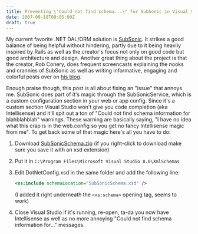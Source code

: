 ```yaml
---
title: Preventing \"Could not find schema...\" for SubSonic in Visual Studio
date: 2007-08-18T09:05:00Z
draft: true
---
```


My current favorite .NET DAL/ORM solution is [SubSonic](http://subsonicproject.com/). It strikes a good balance of being helpful without hindering, partly due to it being heavily inspired by Rails as well as the creator's focus not only on good code but good architecture and design. Another great thing about the project is that the creator, Rob Conery, does frequent screencasts explaining the nooks and crannies of SubSonic as well as writing informative, engaging and colorful posts over on [his blog](http://spook.wekeroad.com/).

Enough praise though, this post is all about fixing an "issue" that annoys me. SubSonic does part of it's magic through the SubSonicService, which is a custom configuration section in your web or app config. Since it's a custom section Visual Studio won't give you code completion (aka Intellisense) and it'll spit out a ton of "Could not find schema information for blahblahblah" warnings. These warning are basically saying, "I have no idea what this crap is in the web.config so you get no fancy Intellisense magic from me". To get back some of that magic here's all you have to do:

1. Download [SubSonicSchema.zip](/downloads/SubSonicSchema.zip) (if you right-click to download make sure you save it with an xsd extension)

2. Put it in `C:\Program Files\Microsoft Visual Studio 8.0\XmlSchemas`

3. Edit DotNetConfig.xsd in the same folder and add the following line:

    ```xml
    <xs:include schemaLocation="SubSonicSchema.xsd" />
    ```

    (I added it right underneath the `<xs:schema>` opening tag, seems to work)

4. Close Visual Studio if it's running, re-open, ta-da you now have Intellisense as well as no more annoying "Could not find schema information for..." messages.
